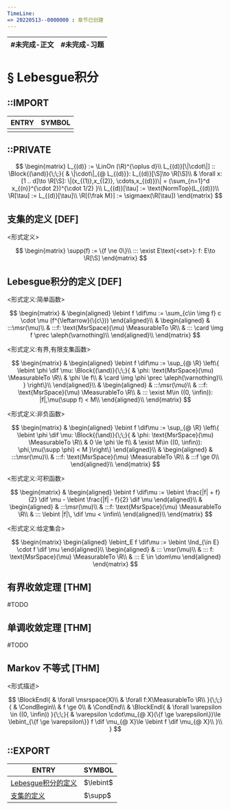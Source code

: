 ```yaml
---
TimeLine: 
=> 20220513--0000000 : 章节已创建
---
```

| #未完成-正文 | #未完成-习题 |
| ------------ | ------------ |

# § Lebesgue积分

## ::IMPORT

| ENTRY | SYMBOL |
| ----- | ------ |
|       |        |

## ::PRIVATE

$$
\begin{matrix}
L_{(d)} := \LinOn (\R)^{\oplus d}\\
L_{(d)}[\|\cdot\|] :: \Block{(\and)}{\;\;}{
    & \|\cdot\|_{@ L_{(d)}}: L_{(d)}[\S]\to \R[\S]\\
    & \forall x:[1 .. d]\to \R[\S]:
        \|(x_{(1)},x_{(2)}, \cdots,x_{(d)})\| = (\sum_{n=1}^d x_{(n)}^{\cdot 2})^{\cdot 1/2} 
}\\
L_{(d)}[\tau] := \text{NormTop}(L_{(d)})\\
\R[\tau] := L_{(d)}[\tau]\\
\R[{\frak M}] := \sigmaex(\R[\tau])
\end{matrix}
$$

## 支集的定义 [DEF]

\<形式定义\>

$$
\begin{matrix}
\supp(f) := \{f \ne 0\}\\
::: \exist E\text{<set>}: f: E\to \R[\S]
\end{matrix}
$$

## Lebesgue积分的定义 [DEF]

\<形式定义:简单函数\>

$$
\begin{matrix}
& \begin{aligned}
\lebint f \dif\mu := \sum_{c\in \img f} c \cdot \mu (f^{\leftarrow}(\{c\}))
\end{aligned}\\
& \begin{aligned}
    & :::\msr(\mu)\\
    & :::f: \text{MsrSpace}(\mu) \MeasurableTo \R\\ 
    & ::: \card \img f \prec \aleph(\varnothing)\\
\end{aligned}\\
\end{matrix}
$$

\<形式定义:有界,有限支集函数\>

$$
\begin{matrix}
& \begin{aligned}
\lebint f \dif\mu := 
\sup_{@ \R} \left\{ 
    \lebint \phi  \dif \mu:
    \Block{(\and)}{\;\;}{
        & \phi: \text{MsrSpace}(\mu) \MeasurableTo \R\\
        & \phi \le f\\
        & \card \img \phi \prec \aleph(\varnothing)\\
    }
\right\}\\
\end{aligned}\\
& \begin{aligned}
    & :::\msr(\mu)\\
    & :::f: \text{MsrSpace}(\mu) \MeasurableTo \R\\ 
    & ::: \exist M\in ((0, \infin)): |f|,\mu(\supp f) < M\\
\end{aligned}\\
\end{matrix}
$$

\<形式定义:非负函数\>

$$
\begin{matrix}
& \begin{aligned}
\lebint f \dif\mu 
:= \sup_{@ \R} \left\{ 
    \lebint \phi  \dif \mu:
    \Block{(\and)}{\;\;}{
        & \phi: \text{MsrSpace}(\mu) \MeasurableTo \R\\
        & 0 \le \phi \le f\\
        & \exist M\in ((0, \infin)): \phi,\mu(\supp \phi) < M
}\right\}
\end{aligned}\\
& \begin{aligned}
    & :::\msr(\mu)\\
    & :::f: \text{MsrSpace}(\mu) \MeasurableTo \R\\ 
    & :::f \ge 0\\
\end{aligned}\\
\end{matrix}
$$

\<形式定义:可积函数\>

$$
\begin{matrix}
& \begin{aligned}
\lebint f \dif\mu
:= \lebint \frac{|f| + f}{2} \dif \mu - \lebint \frac{|f| - f}{2} \dif \mu
\end{aligned}\\
& \begin{aligned}
    & :::\msr(\mu)\\
    & :::f: \text{MsrSpace}(\mu) \MeasurableTo \R\\ 
    & ::: \lebint |f|\, \dif \mu < \infin\\
\end{aligned}\\
\end{matrix}
$$

\<形式定义:给定集合\>

$$
\begin{matrix}
\begin{aligned}
\lebint_E f \dif\mu := \lebint \Ind_{\in E} \cdot f \dif \mu
\end{aligned}\\
\begin{aligned}
    & ::: \msr(\mu)\\
    & ::: f: \text{MsrSpace}(\mu) \MeasurableTo \R\\ 
    & ::: E \in \dom\mu
\end{aligned}
\end{matrix}
$$

## 有界收敛定理 [THM]

#TODO

## 单调收敛定理 [THM]

#TODO

## Markov 不等式 [THM]

\<形式描述\>

$$
\BlockEndl{
    & \forall \msrspace(X)\\
    & \forall f:X\MeasurableTo \R\\
}{\;\;}{
    & \CondBegin\\
    & f \ge 0\\
    & \CondEnd\\
    & \BlockEndl{
        & \forall \varepsilon \in ((0, \infin))
    }{\;\;}{
        & \varepsilon \cdot\mu_{@ X}(\{f \ge \varepsilon\})\le 
          \lebint_{\{f \ge \varepsilon\}} f \dif \mu_{@ X}\le
          \lebint f \dif \mu_{@ X}\\
    }\\
}
$$

## ::EXPORT

| ENTRY                                                                         | SYMBOL    |
| ------------------------------------------------------------------------------ | --------- |
| [Lebesgue积分的定义](分析-积分-抽象测度上的Lebesgue积分.md#Lebesgue积分的定义%20DEF) | $\lebint$ |
| [支集的定义](分析-积分-抽象测度上的Lebesgue积分.md#支集的定义%20DEF)                 | $\supp$   |

